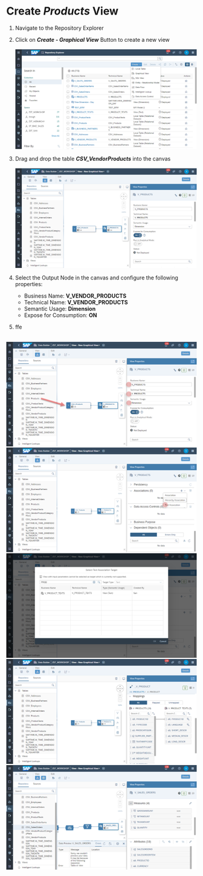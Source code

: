 # Create <i>Products</i> View


1. Navigate to the Repository Explorer
2. Click on <b><i>Create - Graphical View</i></b> Button to create a new view
   <br><br>![](/exercises/ex2/images/create_in_repository_explorer.png)
  
3. Drag and drop the table <b><i>CSV_VendorProducts</i></b> into the canvas
   <br><br>![](../images/create_products_dimension_02.png)
4. Select the Output Node in the canvas and configure the following properties:
    - Business Name: <b>V_VENDOR_PRODUCTS</b>
    - Technical Name: <b>V_VENDOR_PRODUCTS</b>
    - Semantic Usage: <b>Dimension</b>
    - Expose for Consumption: <b>ON</b>

5. ffe



  
  <br>![](/exercises/ex3/images/create_products_dimension_03.png)
  <br>![](/exercises/ex3/images/create_products_dimension_04.png)
  <br>![](/exercises/ex3/images/create_products_dimension_05.png)
  <br>![](/exercises/ex3/images/create_products_dimension_06.png)
  <br>![](/exercises/ex3/images/create_products_dimension_07.png)
